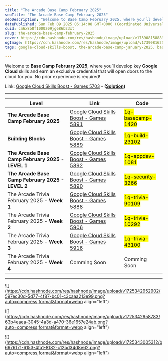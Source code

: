 ```yaml
---
title: "The Arcade Base Camp February 2025"
seoTitle: "The Arcade Base Camp February 2025"
seoDescription: "Welcome to Base Camp February 2025, where you’ll develop key Google Cloud skills and earn an exclusive credential that will open doors to the cloud for you."
datePublished: Sun Feb 09 2025 06:14:08 GMT+0000 (Coordinated Universal Time)
cuid: cm6x8b8f1000209jg686b23xt
slug: the-arcade-base-camp-february-2025
cover: https://cdn.hashnode.com/res/hashnode/image/upload/v1739081588837/4872701d-968a-46c0-9e5c-767bf8b7f953.png
ogImage: https://cdn.hashnode.com/res/hashnode/image/upload/v1739081625118/6a9812b1-cdba-463e-861e-7d96c25fd309.png
tags: google-cloud-skills-boost, the-arcade-base-camp-january-2025, base-camp-february-2025

---
```


Welcome to **Base Camp February 2025**, where you’ll develop key **Google Cloud** skills and earn an exclusive credential that will open doors to the cloud for you. No prior experience is required!

Link: [Google Cloud Skills Boost - Games 5703](https://www.cloudskillsboost.google/games/5703/labs/36448) - **(**[**Solution**](https://eplus.dev/start-here-dont-skip-this-arcade-lab)**)**

---

| **Level** | **Link** | **Code** |
| --- | --- | --- |
| **The Arcade Base Camp February 2025** | [Google Cloud Skills Boost - Games 5891](https://www.cloudskillsboost.google/games/5891) | <mark>1q-basecamp-1420</mark> |
| **Building Blocks** | [Google Cloud Skills Boost - Games 5889](https://www.cloudskillsboost.google/games/5889) | <mark>1q-build-23102</mark> |
| **The Arcade Base Camp February 2025 - LEVEL 1** | [Google Cloud Skills Boost - Games 5892](https://www.cloudskillsboost.google/games/5892) | <mark>1q-appdev-1081</mark> |
| **The Arcade Base Camp February 2025 - LEVEL 2** | [Google Cloud Skills Boost - Games 5890](https://www.cloudskillsboost.google/games/5890) | <mark>1q-security-3266</mark> |
| The Arcade Trivia February 2025 - **Week 1** | [Google Cloud Skills Boost - Games 5888](https://www.cloudskillsboost.google/games/5888) | <mark>1q-trivia-90109</mark> |
| The Arcade Trivia February 2025 - **Week 2** | [Google Cloud Skills Boost - Games 5906](https://www.cloudskillsboost.google/games/5906) | <mark>1q-trivia-10292</mark> |
| The Arcade Trivia February 2025 - **Week 3** | [Google Cloud Skills Boost - Games 5916](https://www.cloudskillsboost.google/games/5916) | <mark>1q-trivia-43100</mark> |
| The Arcade Trivia February 2025 - **Week 4** | Comming Soon | Comming Soon |

---

![](https://cdn.hashnode.com/res/hashnode/image/upload/v1725342952902/597ec30d-5d77-4f87-bc01-c3caaa213e99.png?auto=compress,format&format=webp align="left")

![](https://cdn.hashnode.com/res/hashnode/image/upload/v1725342958783/63b4eaea-3045-4a3d-a470-36e1657e24ab.png?auto=compress,format&format=webp align="left")

![](https://cdn.hashnode.com/res/hashnode/image/upload/v1725343005312/b6976171-6153-4fa1-8182-c12bd34d8e62.png?auto=compress,format&format=webp align="left")